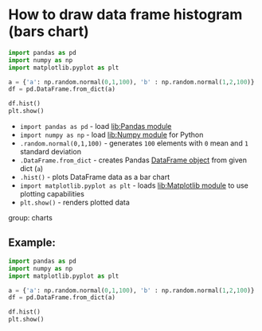 # How to draw data frame histogram (bars chart)

```python
import pandas as pd
import numpy as np
import matplotlib.pyplot as plt

a = {'a': np.random.normal(0,1,100), 'b' : np.random.normal(1,2,100)}
df = pd.DataFrame.from_dict(a)

df.hist()
plt.show()
```

- `import pandas as pd` - load [lib:Pandas module](/python-pandas/how-to-install-pandas)
- `import numpy as np` - load [lib:Numpy module](/python-numpy/how-to-install-python-numpy-lib) for Python
- `.random.normal(0,1,100)` - generates `100` elements with `0` mean and `1` standard deviation
- `.DataFrame.from_dict` - creates Pandas [DataFrame object](https://pandas.pydata.org/docs/reference/api/pandas.DataFrame.html) from given dict (`a`)
- `.hist()` - plots DataFrame data as a bar chart
- `import matplotlib.pyplot as plt` - loads [lib:Matplotlib module](python-matplotlib/how-to-install-matplotlib-python-lib-in-ubuntu-ubuntuversion) to use plotting capabilities
- `plt.show()` - renders plotted data

group: charts

## Example: 
```python
import pandas as pd
import numpy as np
import matplotlib.pyplot as plt

a = {'a': np.random.normal(0,1,100), 'b' : np.random.normal(1,2,100)}
df = pd.DataFrame.from_dict(a)

df.hist()
plt.show()
```

